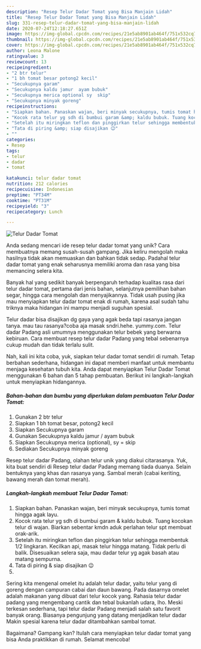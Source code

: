 ```yaml
---
description: "Resep Telur Dadar Tomat yang Bisa Manjain Lidah"
title: "Resep Telur Dadar Tomat yang Bisa Manjain Lidah"
slug: 331-resep-telur-dadar-tomat-yang-bisa-manjain-lidah
date: 2020-07-24T12:18:27.651Z
image: https://img-global.cpcdn.com/recipes/21e5ab8901ab464f/751x532cq70/telur-dadar-tomat-foto-resep-utama.jpg
thumbnail: https://img-global.cpcdn.com/recipes/21e5ab8901ab464f/751x532cq70/telur-dadar-tomat-foto-resep-utama.jpg
cover: https://img-global.cpcdn.com/recipes/21e5ab8901ab464f/751x532cq70/telur-dadar-tomat-foto-resep-utama.jpg
author: Leona Malone
ratingvalue: 3
reviewcount: 13
recipeingredient:
- "2 btr telur"
- "1 bh tomat besar potong2 kecil"
- "Secukupnya garam"
- "Secukupnya kaldu jamur  ayam bubuk"
- "Secukupnya merica optional sy  skip"
- "Secukupnya minyak goreng"
recipeinstructions:
- "Siapkan bahan. Panaskan wajan, beri minyak secukupnya, tumis tomat hingga agak layu."
- "Kocok rata telur yg sdh di bumbui garam &amp; kaldu bubuk. Tuang kocokan telur di wajan. Biarkan sebentar kmdn aduk perlahan telur spt membuat orak-arik."
- "Setelah itu miringkan teflon dan pinggirkan telur sehingga membentuk 1/2 lingkaran. Kecilkan api, masak telur hingga matang. Tidak perlu di balik. Disesuaikan selera saja, mau dadar telur yg agak basah atau matang sempurna."
- "Tata di piring &amp; siap disajikan 😉"
- ""
categories:
- Resep
tags:
- telur
- dadar
- tomat

katakunci: telur dadar tomat 
nutrition: 212 calories
recipecuisine: Indonesian
preptime: "PT34M"
cooktime: "PT31M"
recipeyield: "3"
recipecategory: Lunch

---
```



![Telur Dadar Tomat](https://img-global.cpcdn.com/recipes/21e5ab8901ab464f/751x532cq70/telur-dadar-tomat-foto-resep-utama.jpg)

Anda sedang mencari ide resep telur dadar tomat yang unik? Cara membuatnya memang susah-susah gampang. Jika keliru mengolah maka hasilnya tidak akan memuaskan dan bahkan tidak sedap. Padahal telur dadar tomat yang enak seharusnya memiliki aroma dan rasa yang bisa memancing selera kita.

Banyak hal yang sedikit banyak berpengaruh terhadap kualitas rasa dari telur dadar tomat, pertama dari jenis bahan, selanjutnya pemilihan bahan segar, hingga cara mengolah dan menyajikannya. Tidak usah pusing jika mau menyiapkan telur dadar tomat enak di rumah, karena asal sudah tahu triknya maka hidangan ini mampu menjadi suguhan spesial.

Telur dadar bisa disajikan dg gaya yang agak beda tapi rasanya jangan tanya. mau tau rasanya?coba aja masak sndri.hehe. yummy.com. Telur dadar Padang asli umumnya menggunakan telur bebek yang berwarna kebiruan. Cara membuat resep telur dadar Padang yang tebal sebenarnya cukup mudah dan tidak terlalu sulit.


Nah, kali ini kita coba, yuk, siapkan telur dadar tomat sendiri di rumah. Tetap berbahan sederhana, hidangan ini dapat memberi manfaat untuk membantu menjaga kesehatan tubuh kita. Anda dapat menyiapkan Telur Dadar Tomat menggunakan 6 bahan dan 5 tahap pembuatan. Berikut ini langkah-langkah untuk menyiapkan hidangannya.

<!--inarticleads1-->

##### Bahan-bahan dan bumbu yang diperlukan dalam pembuatan Telur Dadar Tomat:

1. Gunakan 2 btr telur
1. Siapkan 1 bh tomat besar, potong2 kecil
1. Siapkan Secukupnya garam
1. Gunakan Secukupnya kaldu jamur / ayam bubuk
1. Siapkan Secukupnya merica (optional), sy = skip
1. Sediakan Secukupnya minyak goreng


Resep telur dadar Padang, olahan telur unik yang diakui citarasanya. Yuk, kita buat sendiri di Resep telur dadar Padang memang tiada duanya. Selain bentuknya yang khas dan rasanya yang. Sambal merah (cabai keriting, bawang merah dan tomat merah). 

<!--inarticleads2-->

##### Langkah-langkah membuat Telur Dadar Tomat:

1. Siapkan bahan. Panaskan wajan, beri minyak secukupnya, tumis tomat hingga agak layu.
1. Kocok rata telur yg sdh di bumbui garam &amp; kaldu bubuk. Tuang kocokan telur di wajan. Biarkan sebentar kmdn aduk perlahan telur spt membuat orak-arik.
1. Setelah itu miringkan teflon dan pinggirkan telur sehingga membentuk 1/2 lingkaran. Kecilkan api, masak telur hingga matang. Tidak perlu di balik. Disesuaikan selera saja, mau dadar telur yg agak basah atau matang sempurna.
1. Tata di piring &amp; siap disajikan 😉
1. 


Sering kita mengenal omelet itu adalah telur dadar, yaitu telur yang di goreng dengan campuran cabai dan daun bawang. Pada dasarnya omelet adalah makanan yang dibuat dari telur kocok yang. Rahasia telur dadar padang yang mengembang cantik dan tebal bukanlah udara, lho. Meski terkesan sederhana, tapi telur dadar Padang menjadi salah satu favorit banyak orang. Biasanya pengunjung yang datang menjadikan telur dadar Makin spesial karena telur dadar ditambahkan sambal tomat. 

Bagaimana? Gampang kan? Itulah cara menyiapkan telur dadar tomat yang bisa Anda praktikkan di rumah. Selamat mencoba!
